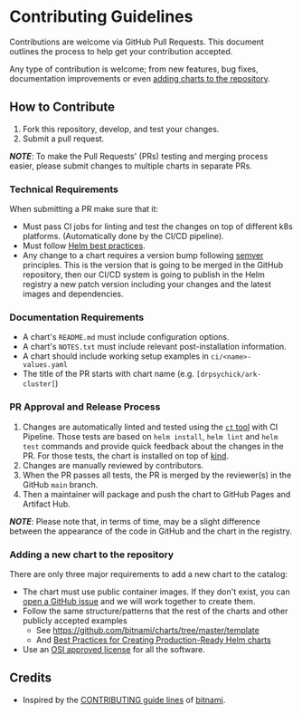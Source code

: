 # Contributing Guidelines

Contributions are welcome via GitHub Pull Requests. This document outlines the process to help get your contribution accepted.

Any type of contribution is welcome; from new features, bug fixes, documentation improvements or even [adding charts to the repository](#adding-a-new-chart-to-the-repository).

## How to Contribute

1. Fork this repository, develop, and test your changes.
2. Submit a pull request.

***NOTE***: To make the Pull Requests' (PRs) testing and merging process easier, please submit changes to multiple charts in separate PRs.

### Technical Requirements

When submitting a PR make sure that it:
- Must pass CI jobs for linting and test the changes on top of different k8s platforms. (Automatically done by the CI/CD pipeline).
- Must follow [Helm best practices](https://helm.sh/docs/chart_best_practices/).
- Any change to a chart requires a version bump following [semver](https://semver.org/) principles. This is the version that is going to be merged in the GitHub repository, then our CI/CD system is going to publish in the Helm registry a new patch version including your changes and the latest images and dependencies.

### Documentation Requirements

- A chart's `README.md` must include configuration options.
- A chart's `NOTES.txt` must include relevant post-installation information.
- A chart should include working setup examples in `ci/<name>-values.yaml`
- The title of the PR starts with chart name (e.g. `[drpsychick/ark-cluster]`)

### PR Approval and Release Process

1. Changes are automatically linted and tested using the [`ct` tool](https://github.com/helm/chart-testing) with CI Pipeline. Those tests are based on `helm install`, `helm lint` and `helm test` commands and provide quick feedback about the changes in the PR. For those tests, the chart is installed on top of [kind](https://github.com/kubernetes-sigs/kind).
2. Changes are manually reviewed by contributors.
3. When the PR passes all tests, the PR is merged by the reviewer(s) in the GitHub `main` branch.
4. Then a maintainer will package and push the chart to GitHub Pages and Artifact Hub.

***NOTE***: Please note that, in terms of time, may be a slight difference between the appearance of the code in GitHub and the chart in the registry.

### Adding a new chart to the repository

There are only three major requirements to add a new chart to the catalog:
- The chart must use public container images. If they don't exist, you can [open a GitHub issue](https://github.com/SickHub/ark-server-charts/issues/new/choose) and we will work together to create them.
- Follow the same structure/patterns that the rest of the charts and other publicly accepted examples
  - See https://github.com/bitnami/charts/tree/master/template
  - And [Best Practices for Creating Production-Ready Helm charts](https://docs.bitnami.com/tutorials/production-ready-charts/)
- Use an [OSI approved license](https://opensource.org/licenses) for all the software.


## Credits
* Inspired by the [CONTRIBUTING guide lines](https://github.com/bitnami/charts/blob/master/CONTRIBUTING.md) of [bitnami](https://github.com/bitnami).